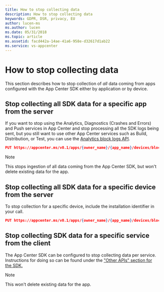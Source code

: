```yaml
---
title: How to stop collecting data
description: How to stop collecting data
keywords: GDPR, DSR, privacy, EU
author: lucen-ms
ms.author: lucen
ms.date: 05/31/2018 
ms.topic: article 
ms.assetid: facd442a-14ae-41a6-958e-d32617d1ab22
ms.service: vs-appcenter
---
```


# How to stop collecting data

This section describes how to stop collection of *all* data coming from apps configured with the App Center SDK either by application or by device.

## Stop collecting all SDK data for a specific app from the server

If you want to stop using the Analytics, Diagnostics (Crashes and Errors) and Push services in App Center and stop processing all the SDK logs being sent, but you still want to use other App Center services such as Build, Distribution, or Test, you can use the [Analytics block logs API](https://openapi.appcenter.ms/#/analytics/App_BlockLogs).

```json
PUT https://appcenter.ms/v0.1/apps/{owner_name}/{app_name}/devices/block_logs/
```

> [!NOTE]
> This stops ingestion of all data coming from the App Center SDK, but won't delete existing data for the app.

## Stop collecting all SDK data for a specific device from the server

To stop collection for a specific device, include the installation identifier in your call.

```json
PUT https://appcenter.ms/v0.1/apps/{owner_name}/{app_name}/devices/block_logs/{install_id}
```

## Stop collecting SDK data for a specific service from the client

The App Center SDK can be configured to stop collecting data per service. Instructions for doing so can be found under the ["Other APIs" section for the SDK.](~/sdk/index.md)

> [!NOTE]
> This won't delete existing data for the app.
